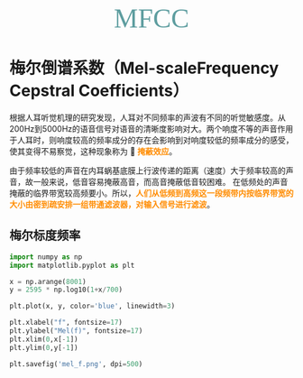 <font size=20 color=CadetBlue face="微软雅黑"><center>MFCC</center></font>

# 梅尔倒谱系数（Mel-scaleFrequency Cepstral Coefficients）

根据人耳听觉机理的研究发现，人耳对不同频率的声波有不同的听觉敏感度。从200Hz到5000Hz的语音信号对语音的清晰度影响对大。两个响度不等的声音作用于人耳时，则响度较高的频率成分的存在会影响到对响度较低的频率成分的感受，使其变得不易察觉，这种现象称为 🌈 **<font color=Darkorange>掩蔽效应</font>**。

由于频率较低的声音在内耳蜗基底膜上行波传递的距离（速度）大于频率较高的声音，故一般来说，低音容易掩蔽高音，而高音掩蔽低音较困难。 在低频处的声音掩蔽的临界带宽较高频要小。所以，**<font color=Darkorange>人们从低频到高频这一段频带内按临界带宽的大小由密到疏安排一组带通滤波器，对输入信号进行滤波</font>**。

## 梅尔标度频率

```py
import numpy as np
import matplotlib.pyplot as plt

x = np.arange(8001)
y = 2595 * np.log10(1+x/700)

plt.plot(x, y, color='blue', linewidth=3)

plt.xlabel("f", fontsize=17)
plt.ylabel("Mel(f)", fontsize=17)
plt.xlim(0,x[-1])
plt.ylim(0,y[-1])

plt.savefig('mel_f.png', dpi=500)
```
